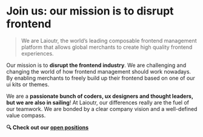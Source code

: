 # Join us: our mission is to disrupt frontend

> We are Laioutr, the world’s leading composable frontend management platform that allows global merchants to create high quality frontend experiences.

Our mission is to  **disrupt the frontend industry**. We are challenging and changing the world of how frontend management should work nowadays. By enabling merchants to freely build up their frontend based on one of our ui kits or themes.

We are a  **passionate bunch of coders, ux designers and thought leaders, but we are also in sailing**! At Laioutr, our differences really are the fuel of our teamwork. We are bonded by a clear company vision and a well-defined value compass.

**🔍 Check out our  [open positions](https://www.laioutr.com/careers)**
